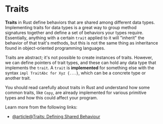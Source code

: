 # Traits

**Traits** in Rust define behaviors that are shared among different data types. Implementing traits for data types is a great way to group method signatures together and define a set of behaviors your types require. Essentially, anything with a certain `trait` applied to it will "inherit" the behavior of that trait's methods, but this is not the same thing as inheritance found in object-oriented programming languages.

Traits are abstract; it's not possible to create instances of traits. However, we can define pointers of trait types, and these can hold any data type that implements the `trait`. A `trait` is **implemented** for something else with the syntax `impl TraitAbc for Xyz {...}`, which can be a concrete type or another trait.

You should read carefully about traits in Rust and understand how some common traits, like `Copy`, are already implemented for various primitive types and how this could affect your program.

Learn more from the following links:

- [@article@Traits: Defining Shared Behaviour](https://doc.rust-lang.org/book/ch10-02-traits.html)
